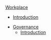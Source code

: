  [Workplace](#workplace)
 - [Introduction](readme.md)

  * [Governance](governance)
    + [Introduction](workplace/governance/readme.md)

